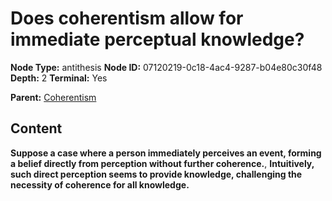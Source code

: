 # Does coherentism allow for immediate perceptual knowledge?

**Node Type:** antithesis
**Node ID:** 07120219-0c18-4ac4-9287-b04e80c30f48
**Depth:** 2
**Terminal:** Yes

**Parent:** [Coherentism](coherentism.md)

## Content

**Suppose a case where a person immediately perceives an event, forming a belief directly from perception without further coherence.**, **Intuitively, such direct perception seems to provide knowledge, challenging the necessity of coherence for all knowledge.**
